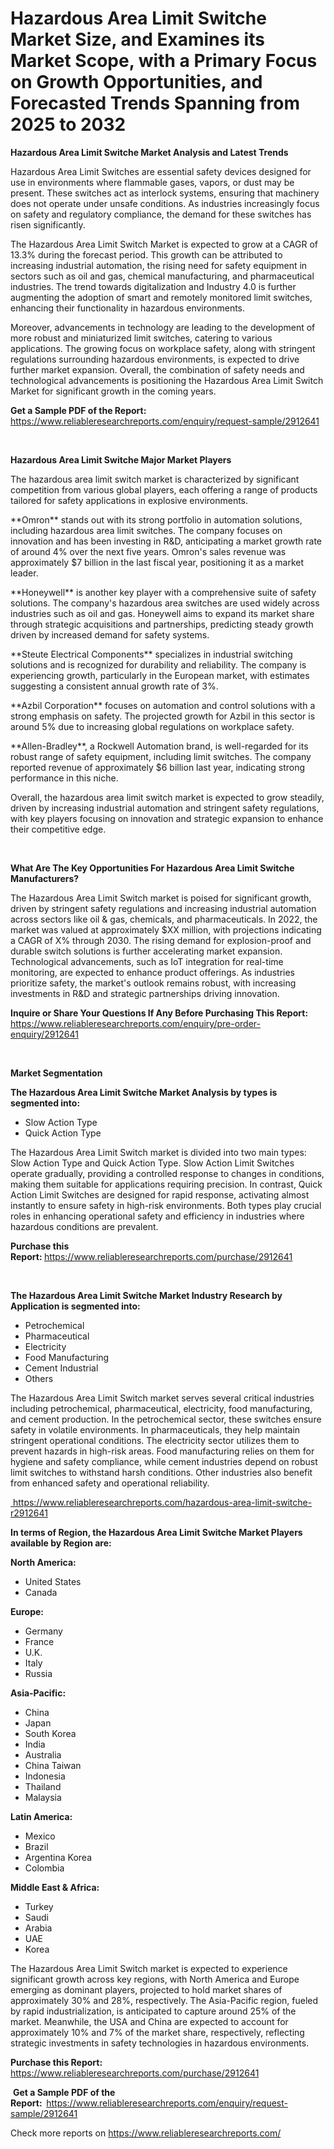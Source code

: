 <p><h1>Hazardous Area Limit Switche Market Size, and Examines its Market Scope, with a Primary Focus on Growth Opportunities, and Forecasted Trends Spanning from 2025 to 2032</h1></p><p><strong>Hazardous Area Limit Switche Market Analysis and Latest Trends</strong></p>
<p><p>Hazardous Area Limit Switches are essential safety devices designed for use in environments where flammable gases, vapors, or dust may be present. These switches act as interlock systems, ensuring that machinery does not operate under unsafe conditions. As industries increasingly focus on safety and regulatory compliance, the demand for these switches has risen significantly. </p><p>The Hazardous Area Limit Switch Market is expected to grow at a CAGR of 13.3% during the forecast period. This growth can be attributed to increasing industrial automation, the rising need for safety equipment in sectors such as oil and gas, chemical manufacturing, and pharmaceutical industries. The trend towards digitalization and Industry 4.0 is further augmenting the adoption of smart and remotely monitored limit switches, enhancing their functionality in hazardous environments. </p><p>Moreover, advancements in technology are leading to the development of more robust and miniaturized limit switches, catering to various applications. The growing focus on workplace safety, along with stringent regulations surrounding hazardous environments, is expected to drive further market expansion. Overall, the combination of safety needs and technological advancements is positioning the Hazardous Area Limit Switch Market for significant growth in the coming years.</p></p>
<p><strong>Get a Sample PDF of the Report:&nbsp;</strong> <a href="https://www.reliableresearchreports.com/enquiry/request-sample/2912641?utm_campaign=2771&utm_medium=2&utm_source=Github&utm_content=ia&utm_term=12032025&utm_id=hazardous-area-limit-switche">https://www.reliableresearchreports.com/enquiry/request-sample/2912641</a></p>
<p>&nbsp;</p>
<p><strong>Hazardous Area Limit Switche Major Market Players</strong></p>
<p><p>The hazardous area limit switch market is characterized by significant competition from various global players, each offering a range of products tailored for safety applications in explosive environments.</p><p>**Omron** stands out with its strong portfolio in automation solutions, including hazardous area limit switches. The company focuses on innovation and has been investing in R&D, anticipating a market growth rate of around 4% over the next five years. Omron's sales revenue was approximately $7 billion in the last fiscal year, positioning it as a market leader.</p><p>**Honeywell** is another key player with a comprehensive suite of safety solutions. The company's hazardous area switches are used widely across industries such as oil and gas. Honeywell aims to expand its market share through strategic acquisitions and partnerships, predicting steady growth driven by increased demand for safety systems.</p><p>**Steute Electrical Components** specializes in industrial switching solutions and is recognized for durability and reliability. The company is experiencing growth, particularly in the European market, with estimates suggesting a consistent annual growth rate of 3%. </p><p>**Azbil Corporation** focuses on automation and control solutions with a strong emphasis on safety. The projected growth for Azbil in this sector is around 5% due to increasing global regulations on workplace safety.</p><p>**Allen-Bradley**, a Rockwell Automation brand, is well-regarded for its robust range of safety equipment, including limit switches. The company reported revenue of approximately $6 billion last year, indicating strong performance in this niche.</p><p>Overall, the hazardous area limit switch market is expected to grow steadily, driven by increasing industrial automation and stringent safety regulations, with key players focusing on innovation and strategic expansion to enhance their competitive edge.</p></p>
<p>&nbsp;</p>
<p><strong>What Are The Key Opportunities For Hazardous Area Limit Switche Manufacturers?</strong></p>
<p><p>The Hazardous Area Limit Switch market is poised for significant growth, driven by stringent safety regulations and increasing industrial automation across sectors like oil & gas, chemicals, and pharmaceuticals. In 2022, the market was valued at approximately $XX million, with projections indicating a CAGR of X% through 2030. The rising demand for explosion-proof and durable switch solutions is further accelerating market expansion. Technological advancements, such as IoT integration for real-time monitoring, are expected to enhance product offerings. As industries prioritize safety, the market's outlook remains robust, with increasing investments in R&D and strategic partnerships driving innovation.</p></p>
<p><strong>Inquire or Share Your Questions If Any Before Purchasing This Report:</strong> <a href="https://www.reliableresearchreports.com/enquiry/pre-order-enquiry/2912641?utm_campaign=2771&utm_medium=2&utm_source=Github&utm_content=ia&utm_term=12032025&utm_id=hazardous-area-limit-switche">https://www.reliableresearchreports.com/enquiry/pre-order-enquiry/2912641</a></p>
<p>&nbsp;</p>
<p><strong>Market Segmentation</strong></p>
<p><strong>The Hazardous Area Limit Switche Market Analysis by types is segmented into:</strong></p>
<p><ul><li>Slow Action Type</li><li>Quick Action Type</li></ul></p>
<p><p>The Hazardous Area Limit Switch market is divided into two main types: Slow Action Type and Quick Action Type. Slow Action Limit Switches operate gradually, providing a controlled response to changes in conditions, making them suitable for applications requiring precision. In contrast, Quick Action Limit Switches are designed for rapid response, activating almost instantly to ensure safety in high-risk environments. Both types play crucial roles in enhancing operational safety and efficiency in industries where hazardous conditions are prevalent.</p></p>
<p><strong>Purchase this Report:&nbsp;</strong><a href="https://www.reliableresearchreports.com/purchase/2912641?utm_campaign=2771&utm_medium=2&utm_source=Github&utm_content=ia&utm_term=12032025&utm_id=hazardous-area-limit-switche">https://www.reliableresearchreports.com/purchase/2912641</a></p>
<p>&nbsp;</p>
<p><strong>The Hazardous Area Limit Switche Market Industry Research by Application is segmented into:</strong></p>
<p><ul><li>Petrochemical</li><li>Pharmaceutical</li><li>Electricity</li><li>Food Manufacturing</li><li>Cement Industrial</li><li>Others</li></ul></p>
<p><p>The Hazardous Area Limit Switch market serves several critical industries including petrochemical, pharmaceutical, electricity, food manufacturing, and cement production. In the petrochemical sector, these switches ensure safety in volatile environments. In pharmaceuticals, they help maintain stringent operational conditions. The electricity sector utilizes them to prevent hazards in high-risk areas. Food manufacturing relies on them for hygiene and safety compliance, while cement industries depend on robust limit switches to withstand harsh conditions. Other industries also benefit from enhanced safety and operational reliability.</p></p>
<p><a href="https://www.reliableresearchreports.com/hazardous-area-limit-switche-r2912641?utm_campaign=2771&utm_medium=2&utm_source=Github&utm_content=ia&utm_term=12032025&utm_id=hazardous-area-limit-switche">&nbsp;https://www.reliableresearchreports.com/hazardous-area-limit-switche-r2912641</a></p>
<p><strong>In terms of Region, the Hazardous Area Limit Switche Market Players available by Region are:</strong></p>
<p>
    <p> <strong> North America: </strong>
        <ul>
            <li>United States</li>
            <li>Canada</li>
        </ul>
        </p> 
    <p> <strong> Europe: </strong>
        <ul>
            <li>Germany</li>
            <li>France</li>
            <li>U.K.</li>
            <li>Italy</li>
            <li>Russia</li>
        </ul>
        </p> 
    <p> <strong> Asia-Pacific: </strong>
        <ul>
            <li>China</li>
            <li>Japan</li>
            <li>South Korea</li>
            <li>India</li>
            <li>Australia</li>
            <li>China Taiwan</li>
            <li>Indonesia</li>
            <li>Thailand</li>
            <li>Malaysia</li>
        </ul>
        </p> 
    <p> <strong> Latin America: </strong>
        <ul>
            <li>Mexico</li>
            <li>Brazil</li>
            <li>Argentina Korea</li>
            <li>Colombia</li>
        </ul>
        </p> 
    <p> <strong> Middle East & Africa: </strong>
        <ul>
            <li>Turkey</li>
            <li>Saudi</li>
            <li>Arabia</li>
            <li>UAE</li>
            <li>Korea</li>
        </ul>
    </p>
    </p>
<p><p>The Hazardous Area Limit Switch market is expected to experience significant growth across key regions, with North America and Europe emerging as dominant players, projected to hold market shares of approximately 30% and 28%, respectively. The Asia-Pacific region, fueled by rapid industrialization, is anticipated to capture around 25% of the market. Meanwhile, the USA and China are expected to account for approximately 10% and 7% of the market share, respectively, reflecting strategic investments in safety technologies in hazardous environments.</p></p>
<p><strong>Purchase this Report: </strong><a href="https://www.reliableresearchreports.com/purchase/2912641?utm_campaign=2771&utm_medium=2&utm_source=Github&utm_content=ia&utm_term=12032025&utm_id=hazardous-area-limit-switche">https://www.reliableresearchreports.com/purchase/2912641</a></p>
<p>&nbsp;<strong>Get a Sample PDF of the Report:&nbsp;&nbsp;</strong><a href="https://www.reliableresearchreports.com/enquiry/request-sample/2912641?utm_campaign=2771&utm_medium=2&utm_source=Github&utm_content=ia&utm_term=12032025&utm_id=hazardous-area-limit-switche">https://www.reliableresearchreports.com/enquiry/request-sample/2912641</a></p>
<p><strong></strong></p>
<p>Check more reports on <a href="https://www.reliableresearchreports.com/?utm_campaign=2771&utm_medium=2&utm_source=Github&utm_content=ia&utm_term=12032025&utm_id=hazardous-area-limit-switche">https://www.reliableresearchreports.com/</a></p>